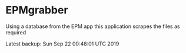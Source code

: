 # EPMgrabber
Using a database from the EPM app this application scrapes the files as required


Latest backup: Sun Sep 22 00:48:01 UTC 2019
